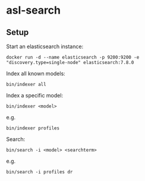 # asl-search

## Setup

Start an elasticsearch instance:

```
docker run -d --name elasticsearch -p 9200:9200 -e "discovery.type=single-node" elasticsearch:7.8.0
```

Index all known models:

```
bin/indexer all
```

Index a specific model:

```
bin/indexer <model>
```

e.g.

```
bin/indexer profiles
```

Search:

```
bin/search -i <model> <searchterm>
```

e.g.

```
bin/search -i profiles dr
```
